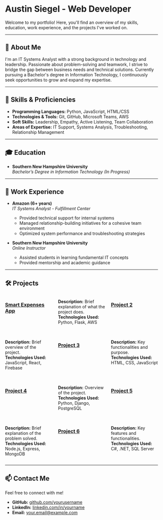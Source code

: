 # Austin Siegel - Web Developer


Welcome to my portfolio! Here, you'll find an overview of my skills, education, work experience, and the projects I've worked on.

---

## 🚀 About Me
I'm an IT Systems Analyst with a strong background in technology and leadership. Passionate about problem-solving and teamwork, I strive to bridge the gap between business needs and technical solutions. Currently pursuing a Bachelor's degree in Information Technology, I continuously seek opportunities to grow and expand my expertise.

---

## 🔧 Skills & Proficiencies
- **Programming Languages:** Python, JavaScript, HTML/CSS
- **Technologies & Tools:** Git, GitHub, Microsoft Teams, AWS
- **Soft Skills:** Leadership, Empathy, Active Listening, Team Collaboration
- **Areas of Expertise:** IT Support, Systems Analysis, Troubleshooting, Relationship Management

---

## 🎓 Education
- **Southern New Hampshire University**  
  *Bachelor’s Degree in Information Technology (In Progress)*

---

## 💼 Work Experience
- **Amazon (6+ years)**  
  *IT Systems Analyst - Fulfillment Center*
  - Provided technical support for internal systems
  - Managed relationship-building initiatives for a cohesive team environment
  - Optimized system performance and troubleshooting strategies

- **Southern New Hampshire University**  
  *Online Instructor*
  - Assisted students in learning fundamental IT concepts
  - Provided mentorship and academic guidance

---

## 🛠️ Projects
<div style="display: grid; grid-template-columns: repeat(3, 2fr); gap: 20px;">

### <a href="https://github.com/yourusername/project1" target="_blank">Smart Expenses App</a>
**Description:** Brief explanation of what the project does.  
**Technologies Used:** Python, Flask, AWS  

### <a href="https://github.com/yourusername/project2" target="_blank">Project 2</a>
**Description:** Brief overview of the project.  
**Technologies Used:** JavaScript, React, Firebase  

### <a href="https://github.com/yourusername/project3" target="_blank">Project 3</a>
**Description:** Key functionalities and purpose.  
**Technologies Used:** HTML, CSS, JavaScript  

### <a href="https://github.com/yourusername/project4" target="_blank">Project 4</a>
**Description:** Overview of the project.  
**Technologies Used:** Python, Django, PostgreSQL  

### <a href="https://github.com/yourusername/project5" target="_blank">Project 5</a>
**Description:** Brief explanation of the problem solved.  
**Technologies Used:** Node.js, Express, MongoDB  

### <a href="https://github.com/yourusername/project6" target="_blank">Project 6</a>
**Description:** Key features and functionalities.  
**Technologies Used:** C#, .NET, SQL Server  

</div>


---

## 📫 Contact Me
Feel free to connect with me!
- **GitHub:** [github.com/yourusername](https://github.com/yourusername)
- **LinkedIn:** [linkedin.com/in/yourname](https://linkedin.com/in/yourname)
- **Email:** your.email@example.com
